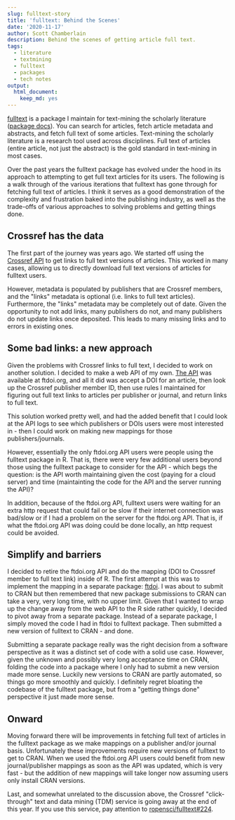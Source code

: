 ```yaml
---
slug: fulltext-story
title: 'fulltext: Behind the Scenes'
date: '2020-11-17'
author: Scott Chamberlain
description: Behind the scenes of getting article full text.
tags:
  - literature
  - textmining
  - fulltext
  - packages
  - tech notes
output:
  html_document:
    keep_md: yes
---
```


[fulltext][] is a package I maintain for text-mining the scholarly literature ([package docs][ftdocs]). You can search for articles, fetch article metadata and abstracts, and fetch full text of some articles. Text-mining the scholarly literature is a research tool used across disciplines. Full text of articles (entire article, not just the abstract) is the gold standard in text-mining in most cases.

Over the past years the fulltext package has evolved under the hood in its approach to attempting to get full text articles for its users. The following is a walk through of the various iterations that fulltext has gone through for fetching full text of articles. I think it serves as a good demonstration of the complexity and frustration baked into the publishing industry, as well as the trade-offs of various approaches to solving problems and getting things done.

## Crossref has the data

The first part of the journey was years ago. We started off using the [Crossref API][crapi] to get links to full text versions of articles. This worked in many cases, allowing us to directly download full text versions of articles for fulltext users. 

However, metadata is populated by publishers that are Crossref members, and the "links" metadata is optional (i.e. links to full text articles). Furthermore, the "links" metadata may be completely out of date. Given the opportunity to not add links, many publishers do not, and many publishers do not update links once deposited. This leads to many missing links and to errors in existing ones.

## Some bad links: a new approach

Given the problems with Crossref links to full text, I decided to work on another solution. I decided to make a web API of my own. [The API][ftdoiapi] was available at ftdoi.org, and all it did was accept a DOI for an article, then look up the Crossref publisher member ID, then use rules I maintained for figuring out full text links to articles per publisher or journal, and return links to full text. 

This solution worked pretty well, and had the added benefit that I could look at the API logs to see which publishers or DOIs users were most interested in - then I could work on making new mappings for those publishers/journals.

However, essentially the only ftdoi.org API users were people using the fulltext package in R. That is, there were very few additional users beyond those using the fulltext package to consider for the API - which begs the question: is the API worth maintaining given the cost (paying for a cloud server) and time (maintainting the code for the API and the server running the API)?

In addition, because of the ftdoi.org API, fulltext users were waiting for an extra http request that could fail or be slow if their internet connection was bad/slow or if I had a problem on the server for the ftdoi.org API. That is, if what the ftdoi.org API was doing could be done locally, an http request could be avoided.

## Simplify and barriers

I decided to retire the ftdoi.org API and do the mapping (DOI to Crossref member to full text link) inside of R. The first attempt at this was to implement the mapping in a separate package: [ftdoi][ftdoipkg]. I was about to submit to CRAN but then remembered that new package submissions to CRAN can take a very, very long time, with no upper limit. Given that I wanted to wrap up the change away from the web API to the R side rather quickly, I decided to pivot away from a separate package. Instead of a separate package, I simply moved the code I had in ftdoi to fulltext package. Then submitted a new version of fulltext to CRAN - and done.

Submitting a separate package really was the right decision from a software perspective as it was a distinct set of code with a solid use case. However, given the unknown and possibly very long acceptance time on CRAN, folding the code into a package where I only had to submit a new version made more sense. Luckily new versions to CRAN are partly automated, so things go more smoothly and quickly. I definitely regret bloating the codebase of the fulltext package, but from a "getting things done" perspective it just made more sense.

## Onward

Moving forward there will be improvements in fetching full text of articles in the fulltext package as we make mappings on a publisher and/or journal basis. Unfortunately these improvements require new versions of fulltext to get to CRAN. When we used the ftdoi.org API users could benefit from new journal/publisher mappings as soon as the API was updated, which is very fast - but the addition of new mappings will take longer now assuming users only install CRAN versions.

Last, and somewhat unrelated to the discussion above, the Crossref "click-through" text and data mining (TDM) service is going away at the end of this year. If you use this service, pay attention to [ropensci/fulltext#224](https://github.com/ropensci/fulltext/issues/224).


[fulltext]: https://github.com/ropensci/fulltext/
[ftdocs]: https://docs.ropensci.org/fulltext/
[crapi]: https://github.com/CrossRef/rest-api-doc
[ftdoiapi]: https://github.com/sckott/pubpatternsapi
[ftdoipkg]: https://github.com/sckott/ftdoi
